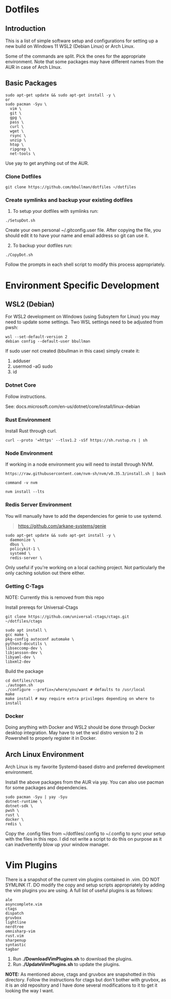 # Dotfiles

## Introduction

This is a list of simple software setup and configurations for 
setting up a new build on Windows 11 WSL2 (Debian Linux) or Arch Linux.

Some of the commands are split. Pick the ones for the appropriate environment. Note that some packages may have different names from the AUR in case of Arch LInux.

## Basic Packages
```
sudo apt-get update && sudo apt-get install -y \
or
sudo pacman -Syu \
  vim \
  git \
  gpg \
  pass \
  curl \
  wget \
  rsync \
  unzip \
  htop \
  ripgrep \
  net-tools \
```
Use yay to get anything out of the AUR.

### Clone Dotfiles

```
git clone https://github.com/bbullman/dotfiles ~/dotfiles
```
 
### Create symlinks and backup your existing dotfiles

1. To setup your dotfiles with symlinks run:
```
./SetupDot.sh
```
Create your own personal ~/.gitconfig.user file. After copying the file,
you should edit it to have your name and email address so git can use it.

2. To backup your dotfiles run:
```
./CopyDot.sh
```
Follow the prompts in each shell script to modify this process appropriately.

# Environment Specific Development

## WSL2 (Debian)

For WSL2 development on Windows (using Subsytem for Linux) you may need to update some settings. Two WSL settings need to be adjusted from pwsh:

```
wsl --set-default-version 2
debian config --default-user bbullman

```
If sudo user not created (bbullman in this case) simply create it:

1. adduser <bbullman>
2. usermod -aG sudo <bbullman> 
3. id <bbullman>

### Dotnet Core

Follow instructions.

See: docs.microsoft.com/en-us/dotnet/core/install/linux-debian

### Rust Environment

Install Rust through curl.

```
curl --proto '=https' --tlsv1.2 -sSf https://sh.rustup.rs | sh
```

### Node Environment

If working in a node environment you will need to install through NVM.

```
https://raw.githubusercontent.com/nvm-sh/nvm/v0.35.3/install.sh | bash

command -v nvm

nvm install --lts
```
### Redis Server Environment

You will manually have to add the dependencies for genie to use systemd.
> https://github.com/arkane-systems/genie

```
sudo apt-get update && sudo apt-get install -y \
  daemonize \
  dbus \
  policykit-1 \
  systemd \
  redis-server \
```
Only useful if you're working on a local caching project. Not particularly the only caching solution out there either.

### Getting C-Tags

NOTE: Currently this is removed from this repo

Install prereqs for Universal-Ctags
```
git clone https://github.com/universal-ctags/ctags.git ~/dotfiles/ctags

sudo apt install \
gcc make \
pkg-config autoconf automake \
python3-docutils \
libseccomp-dev \
libjansson-dev \
libyaml-dev \
libxml2-dev
```

Build the package

```
cd dotfiles/ctags
./autogen.sh
./configure --prefix=/where/you/want # defaults to /usr/local
make
make install # may require extra privileges depending on where to install
```
### Docker

Doing anything with Docker and WSL2 should be done through Docker desktop integration. May have to set the wsl distro version to 2 in Powershell to properly register it in Docker.

## Arch Linux Environment

Arch Linux is my favorite Systemd-based distro and preferred development environment.

Install the above packages from the AUR via yay. You can also use pacman for some packages and dependencies.

```
sudo pacman -Syu | yay -Syu
dotnet-runtime \
dotnet-sdk \
pwsh \
rust \
docker \
redis \
```
Copy the .config files from ~/dotfiles/.config to ~/.config to sync your setup with the files in this repo. I did not write a script to do this on purpose as it can inadvertently blow up your window manager.

# Vim Plugins 

There is a snapshot of the current vim plugins contained in .vim. DO NOT SYMLINK IT. DO modify the copy and setup scripts appropriately by adding the vim plugins you are using. A full list of useful plugins is as follows:

```
ale
asyncomplete.vim
ctags
dispatch
gruvbox
lightline
nerdtree
omnisharp-vim
rust.vim
sharpenup
syntastic
tagbar
```
1. Run **./DownloadVimPlugins.sh** to download the plugins.
2. Run **./UpdateVimPlugins.sh** to update the plugins.


**NOTE:** As mentioned above, ctags and gruvbox are snapshotted in this directory. Follow the instructions for ctags but don't bother with gruvbox, as it is an old repository and I have done several modifications to it to get it looking the way I want.
